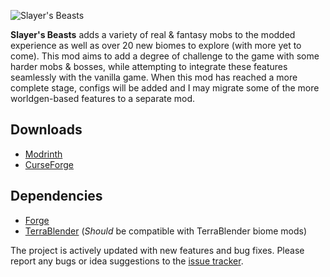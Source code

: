 ![Slayer's Beasts](https://cdn.modrinth.com/data/wveGP7nW/images/59ecef7438a8310112e88840504f941263460db4.png)

**Slayer's Beasts** adds a variety of real & fantasy mobs to the modded experience as well as over 20 new biomes to explore (with more yet to come). This mod aims to add a degree of challenge to the game with some harder mobs & bosses, while attempting to integrate these features seamlessly with the vanilla game. When this mod has reached a more complete stage, configs will be added and I may migrate some of the more worldgen-based features to a separate mod.

## Downloads
- [Modrinth](https://modrinth.com/mod/slayers-beasts)
- [CurseForge](https://www.curseforge.com/minecraft/mc-mods/slayersbeasts)

## Dependencies
- [Forge](https://files.minecraftforge.net/net/minecraftforge/forge/ "REQUIRED")
- [TerraBlender](https://modrinth.com/mod/terrablender/versions?l=forge "REQUIRED") (*Should* be compatible with TerraBlender biome mods)

The project is actively updated with new features and bug fixes. Please report any bugs or idea suggestions to the [issue tracker](https://github.com/InvictusSlayer/Slayers-Beasts/issues).
